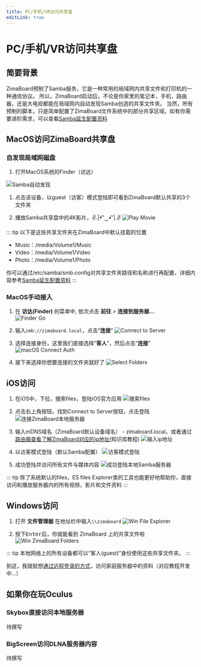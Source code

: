 ```yaml
---
title: PC/手机/VR访问共享盘
editLink: true
---
```


# PC/手机/VR访问共享盘

## 简要背景
ZimaBoard预制了Samba服务，它是一种常用的局域网内共享文件和打印机的一种通信协议。
所以，ZimaBoard启动后，不论是你家里的笔记本，手机，路由器，还是大电视都能在局域网内自动发现Samba创造的共享文件夹。
当然，所有预制的脚本，只是简单配置了ZimaBoard文件系统中的部分共享区域，如有你需要进阶需求，可以查看[Samba延生配置资料]()

## MacOS访问ZimaBoard共享盘

### 自发现局域网磁盘
1. 打开MacOS系统的Finder（访达）

![Samba自动发现](./images/zimaboard-samba-local-network-disk.png)

1. 点击该设备，以guest（访客）模式登陆即可看到ZimaBoard默认共享的3个文件夹

2. 播放Samba共享盘中的4K影片，✌.|•͡˘‿•͡˘|.✌
![Play Movie](./images/frozen-planet-screenshot.png)

::: tip
以下是这些共享文件夹在ZimaBoard中默认挂载的位置
 - Music：/media/Volume1/Music
 - Video：/media/Volume1/Video
 - Photo：/media/Volume1/Photo

你可以通过/etc/samba/smb.config对共享文件夹路径和名称进行再配置，详细内容参考[Samba延生配置资料]()
:::

### MacOS手动接入
1. 在 **访达(Finder)** 的菜单中, 依次点击 **前往** > **连接到服务器…**  
![Finder Go](./images/finder-go.png)

2. 输入`smb://zimaboard.local`，点击“**连接**”
![Connect to Server](./images/connect-to-server-ios.png)

3. 选择连接身份，这里我们直接选择“**客人**”，然后点击“**连接**”
![macOS Connect Auth](./images/mac-connect-auth.png)

4. 接下来选择你想要连接的文件夹就好了
![Select Folders](./images/select-folders.png)

## iOS访问
1. 在iOS中，下拉，搜索files，登陆iOS官方应用
![搜索files](./images/search-files-ios.jpg)

2. 点击右上角按钮，找到Connect to Server按钮，点击登陆
![连接ZimaBoard本地服务器](./images/connect-to-server.png)

3. 输入mDNS域名（ZimaBoard默认设备域名） - zimaboard.local，或者通过[路由器查看了解ZimaBoard对应的ip地址]()(知识库教程)
![输入ip地址](./images/enter-ip-address-ios.jpg)

4. 以访客模式登陆（默认Samba配置）
![访客模式登陆](./images/connect-as-guest-ios.jpg)

5. 成功登陆并访问所有文件与媒体内容
![成功登陆本地Samba服务器](./images/find-shared-folder-ios.jpg)

::: tip
除了系统默认的files，ES files Explorer类的工具也能更好地帮助你，直接访问和播放服务器内的所有视频，影片和文件资料
:::

## Windows访问

1. 打开 **文件管理器** 在地址栏中输入`\\zimaboard`
![Win File Explorer](./images/win-file-explorer.png)

2. 按下<kbd>Enter</kbd>后，你就能看到 ZimaBoard 上的共享文件啦
![Win ZimaBoard Folders](./images/win-zimaboard-folders.png)

::: tip
本地网络上的所有设备都可以“客人(guest)”身份使用这些共享文件夹。
:::

到这，我就挺想[通过远程登录的方式]()，访问家庭服务器中的资料（对应教程开发中...）

## 如果你在玩Oculus

### Skybox直接访问本地服务器
待撰写

### BigScreen访问DLNA服务器内容
待撰写

